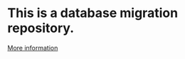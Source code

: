 # This is a database migration repository.

[More information](http://sqlalchemy-migrate.readthedocs.io/en/latest/versioning.html) 

